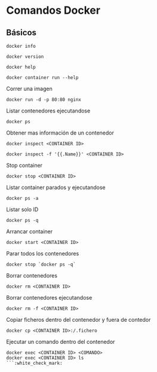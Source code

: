 Comandos Docker
==============

Básicos
-------------
```
docker info
```
```
docker version
```
```
docker help
```
```
docker container run --help
```

Correr una imagen
```
docker run -d -p 80:80 nginx
```
Listar contenedores ejecutandose
```
docker ps
```
Obtener mas información de un contenedor
```
docker inspect <CONTAINER ID>
```
```
docker inspect -f '{{.Name}}' <CONTAINER ID>
```
Stop container
```
docker stop <CONTAINER ID>
```
Listar container parados y ejecutandose
```
docker ps -a
```
Listar solo ID
```
docker ps -q
```
Arrancar container
```
docker start <CONTAINER ID>
```
Parar todos los contenedores
```
docker stop `docker ps -q`
```
Borrar contenedores 
```
docker rm <CONTAINER ID>
```
Borrar contenedores ejecutandose
```
docker rm -f <CONTAINER ID>
```
Copiar ficheros dentro del contenedor y fuera de contedor
```
docker cp <CONTAINER ID>:/.fichero
```
Ejecutar un comando dentro del contenedor
```
docker exec <CONTAINER ID> <COMANDO>
docker exec <CONTAINER ID> ls 
```:white_check_mark: